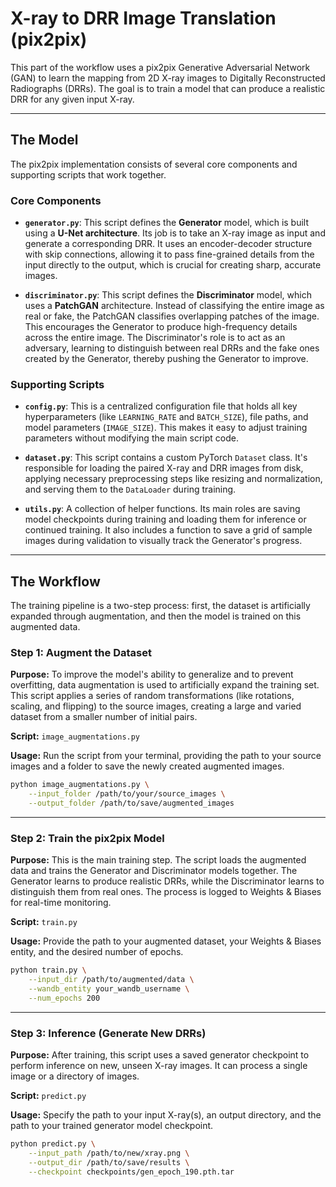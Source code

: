 # X-ray to DRR Image Translation (pix2pix)

This part of the workflow uses a pix2pix Generative Adversarial Network (GAN) to learn the mapping from 2D X-ray images to Digitally Reconstructed Radiographs (DRRs). The goal is to train a model that can produce a realistic DRR for any given input X-ray.

-----

## The Model

The pix2pix implementation consists of several core components and supporting scripts that work together.

### Core Components

  * **`generator.py`**: This script defines the **Generator** model, which is built using a **U-Net architecture**. Its job is to take an X-ray image as input and generate a corresponding DRR. It uses an encoder-decoder structure with skip connections, allowing it to pass fine-grained details from the input directly to the output, which is crucial for creating sharp, accurate images.

  * **`discriminator.py`**: This script defines the **Discriminator** model, which uses a **PatchGAN** architecture. Instead of classifying the entire image as real or fake, the PatchGAN classifies overlapping patches of the image. This encourages the Generator to produce high-frequency details across the entire image. The Discriminator's role is to act as an adversary, learning to distinguish between real DRRs and the fake ones created by the Generator, thereby pushing the Generator to improve.

### Supporting Scripts

  * **`config.py`**: This is a centralized configuration file that holds all key hyperparameters (like `LEARNING_RATE` and `BATCH_SIZE`), file paths, and model parameters (`IMAGE_SIZE`). This makes it easy to adjust training parameters without modifying the main script code.

  * **`dataset.py`**: This script contains a custom PyTorch `Dataset` class. It's responsible for loading the paired X-ray and DRR images from disk, applying necessary preprocessing steps like resizing and normalization, and serving them to the `DataLoader` during training.

  * **`utils.py`**: A collection of helper functions. Its main roles are saving model checkpoints during training and loading them for inference or continued training. It also includes a function to save a grid of sample images during validation to visually track the Generator's progress.

-----

## The Workflow

The training pipeline is a two-step process: first, the dataset is artificially expanded through augmentation, and then the model is trained on this augmented data.

### Step 1: Augment the Dataset

**Purpose:** To improve the model's ability to generalize and to prevent overfitting, data augmentation is used to artificially expand the training set. This script applies a series of random transformations (like rotations, scaling, and flipping) to the source images, creating a large and varied dataset from a smaller number of initial pairs.

**Script:** `image_augmentations.py`

**Usage:**
Run the script from your terminal, providing the path to your source images and a folder to save the newly created augmented images.

```bash
python image_augmentations.py \
    --input_folder /path/to/your/source_images \
    --output_folder /path/to/save/augmented_images
```

-----

### Step 2: Train the pix2pix Model

**Purpose:** This is the main training step. The script loads the augmented data and trains the Generator and Discriminator models together. The Generator learns to produce realistic DRRs, while the Discriminator learns to distinguish them from real ones. The process is logged to Weights & Biases for real-time monitoring.

**Script:** `train.py`

**Usage:**
Provide the path to your augmented dataset, your Weights & Biases entity, and the desired number of epochs.

```bash
python train.py \
    --input_dir /path/to/augmented/data \
    --wandb_entity your_wandb_username \
    --num_epochs 200
```

-----

### Step 3: Inference (Generate New DRRs)

**Purpose:** After training, this script uses a saved generator checkpoint to perform inference on new, unseen X-ray images. It can process a single image or a directory of images.

**Script:** `predict.py`

**Usage:**
Specify the path to your input X-ray(s), an output directory, and the path to your trained generator model checkpoint.

```bash
python predict.py \
    --input_path /path/to/new/xray.png \
    --output_dir /path/to/save/results \
    --checkpoint checkpoints/gen_epoch_190.pth.tar
```
